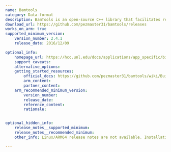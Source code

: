 ```yaml
---
name: Bamtools
category: Data-format
description: BamTools is an open-source C++ library that facilitates reading, writing, and manipulating BAM files in bioinformatics, streamlining tasks like filtering alignments and converting between BAM and SAM formats.
download_url: https://github.com/pezmaster31/bamtools/releases
works_on_arm: true
supported_minimum_version:
    version_number: 2.4.1
    release_date: 2016/12/09

optional_info:
    homepage_url: https://hcc.unl.edu/docs/applications/app_specific/bioinformatics_tools/data_manipulation_tools/bamtools/
    support_caveats:
    alternative_options:
    getting_started_resources:
        official_docs: https://github.com/pezmaster31/bamtools/wiki/Building-and-installing
        arm_content:
        partner_content:
    arm_recommended_minimum_version:
        version_number:
        release_date:
        reference_content:
        rationale:


optional_hidden_info:
    release_notes__supported_minimum:
    release_notes__recommended_minimum:
    other_info: Linux/ARM64 release notes are not available. Installation and testing are done manually using the released archive [tag](https://github.com/pezmaster31/bamtools/releases/tag/v2.4.1).

---
```

